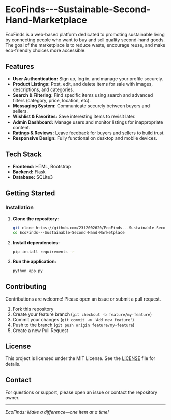 # EcoFinds---Sustainable-Second-Hand-Marketplace

EcoFinds is a web-based platform dedicated to promoting sustainable living by connecting people who want to buy and sell quality second-hand goods. The goal of the marketplace is to reduce waste, encourage reuse, and make eco-friendly choices more accessible.

## Features

- **User Authentication:** Sign up, log in, and manage your profile securely.
- **Product Listings:** Post, edit, and delete items for sale with images, descriptions, and categories.
- **Search & Filtering:** Find specific items using search and advanced filters (category, price, location, etc).
- **Messaging System:** Communicate securely between buyers and sellers.
- **Wishlist & Favorites:** Save interesting items to revisit later.
- **Admin Dashboard:** Manage users and monitor listings for inappropriate content.
- **Ratings & Reviews:** Leave feedback for buyers and sellers to build trust.
- **Responsive Design:** Fully functional on desktop and mobile devices.

## Tech Stack

- **Frontend:** HTML, Bootstrap
- **Backend:** Flask
- **Database:** SQLite3

## Getting Started


### Installation

1. **Clone the repository:**
   ```bash
   git clone https://github.com/23f2002620/EcoFinds---Sustainable-Second-Hand-Marketplace.git
   cd EcoFinds---Sustainable-Second-Hand-Marketplace
   ```

2. **Install dependencies:**
   ```bash
   pip install requirements -r
   ```


3. **Run the application:**
   ```bash
   python app.py
   ```

## Contributing

Contributions are welcome! Please open an issue or submit a pull request.

1. Fork this repository
2. Create your feature branch (`git checkout -b feature/my-feature`)
3. Commit your changes (`git commit -m 'Add new feature'`)
4. Push to the branch (`git push origin feature/my-feature`)
5. Create a new Pull Request

## License

This project is licensed under the MIT License. See the [LICENSE](LICENSE) file for details.

## Contact

For questions or support, please open an issue or contact the repository owner.

---

*EcoFinds: Make a difference—one item at a time!*
